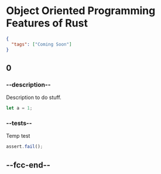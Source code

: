 # Object Oriented Programming Features of Rust

```json
{
  "tags": ["Coming Soon"]
}
```

## 0

### --description--

Description to do stuff.

```rust
let a = 1;
```

### --tests--

Temp test

```js
assert.fail();
```

## --fcc-end--
